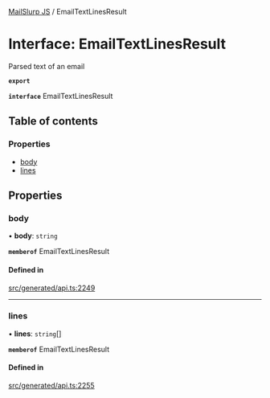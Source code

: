 [MailSlurp JS](../README.md) / EmailTextLinesResult

# Interface: EmailTextLinesResult

Parsed text of an email

**`export`**

**`interface`** EmailTextLinesResult

## Table of contents

### Properties

- [body](EmailTextLinesResult.md#body)
- [lines](EmailTextLinesResult.md#lines)

## Properties

### body

• **body**: `string`

**`memberof`** EmailTextLinesResult

#### Defined in

[src/generated/api.ts:2249](https://github.com/mailslurp/mailslurp-client/blob/5523864/src/generated/api.ts#L2249)

___

### lines

• **lines**: `string`[]

**`memberof`** EmailTextLinesResult

#### Defined in

[src/generated/api.ts:2255](https://github.com/mailslurp/mailslurp-client/blob/5523864/src/generated/api.ts#L2255)

